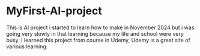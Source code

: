 # MyFirst-AI-project
This is AI project i started to learn how to make in November 2024 but i was going very slowly in that learning because my life and school were very busy. I learned this project from course in Udemy, Udemy is a great site of various learning.
